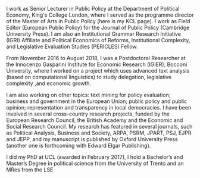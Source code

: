 I work as Senior Lecturer in Public Policy at the Department of Political Economy, King's College London, where I served as the programme director of the Master of Arts in Public Policy (here is my KCL page).  I work as Field Editor (European Public Policy) for the Journal of  Public Policy (Cambridge University Press). I am also an Institutional Grammar Research Initiative (IGRI) Affiliate and Political Economics of Reforms, Institutional Complexity, and Legislative Evaluation Studies (PERICLES) Fellow.

From November 2016 to August 2018, I was a Postdoctoral Researcher at the Innocenzo Gasparini Institute for Economic Research (IGIER), Bocconi University, where I worked on a project which uses advanced text analysis (based on computational linguistics) to study delegation, legislative complexity ,and economic growth.

I am also working on other topics: text mining for policy evaluation; business and government in the European Union; public policy and public opinion; representation and transparency in local democracies. I have been involved in several cross-country research projects, funded by the European Research Council, the British Academy and the Economic and Social Research Council. My research has featured in several journals, such as Political Analysis, Business and Society, ARPA, PSRM, JPART, PSJ, EJPR and JEPP, and my manuscript is published by Oxford University Press (another one is forthcoming with Edward Elgar Publishing).

I did my PhD at UCL (awarded in February 2017), I hold a Bachelor’s and Master’s Degree in political science from the University of Trento and an MRes from the LSE
